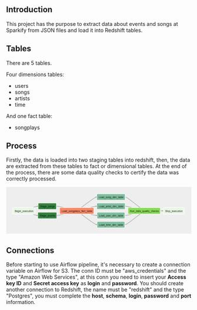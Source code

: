 ## Introduction

This project has the purpose to extract data about events and songs at Sparkify from JSON files and load it into Redshift tables.

## Tables

There are 5 tables. 

Four dimensions tables: 

- users
- songs
- artists
-  time 

And one fact table: 

- songplays

## Process

Firstly, the data is loaded into two staging tables into redshift, then, the data are extracted from these tables to fact or dimensional tables. At the end of the process, there are some data quality checks to certify the data was correctly processed.

![Process](.\process.png)

## Connections

Before starting to use Airflow pipeline, it's necessary to create a connection variable on Airflow for S3. The conn ID must be "aws_credentials" and the type "Amazon Web Services", at this conn you need to insert your **Access key ID** and **Secret access key** as **login** and **password**. You should create another connection to Redshift, the name must be "redshift" and the type "Postgres", you must complete the **host**, **schema**, **login**, **password** and **port** information.